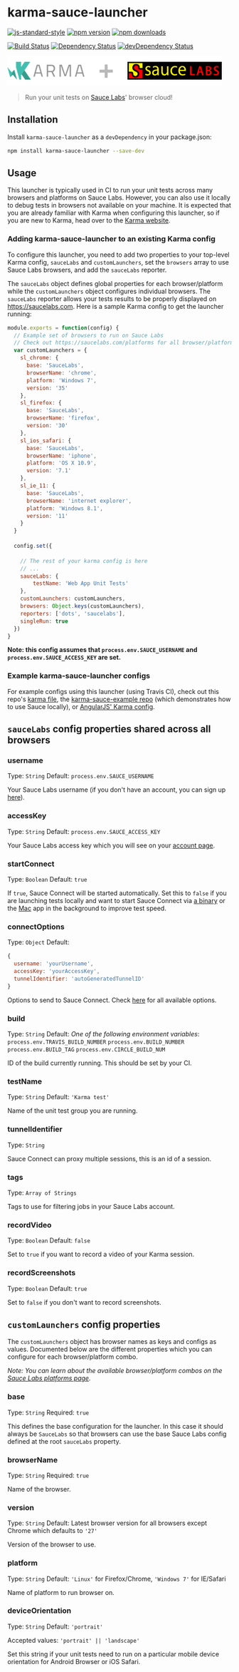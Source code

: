 # karma-sauce-launcher

[![js-standard-style](https://img.shields.io/badge/code%20style-standard-brightgreen.svg?style=flat-square)](https://github.com/karma-runner/karma-sauce-launcher)
 [![npm version](https://img.shields.io/npm/v/karma-sauce-launcher.svg?style=flat-square)](https://www.npmjs.com/package/karma-sauce-launcher) [![npm downloads](https://img.shields.io/npm/dm/karma-sauce-launcher.svg?style=flat-square)](https://www.npmjs.com/package/karma-sauce-launcher)

[![Build Status](https://img.shields.io/travis/karma-runner/karma-sauce-launcher/master.svg?style=flat-square)](https://travis-ci.org/karma-runner/karma-sauce-launcher) [![Dependency Status](https://img.shields.io/david/karma-runner/karma-sauce-launcher.svg?style=flat-square)](https://david-dm.org/karma-runner/karma-sauce-launcher) [![devDependency Status](https://img.shields.io/david/dev/karma-runner/karma-sauce-launcher.svg?style=flat-square)](https://david-dm.org/karma-runner/karma-sauce-launcher#info=devDependencies)


![Karma Plus Sauce](/images/karma-plus-sauce.png)

> Run your unit tests on [Sauce Labs](https://saucelabs.com/)' browser cloud!


## Installation

Install `karma-sauce-launcher` as a `devDependency` in your package.json:

```bash
npm install karma-sauce-launcher --save-dev
```

## Usage

This launcher is typically used in CI to run your unit tests across many browsers and platforms on Sauce Labs. However, you can also use it locally to debug tests in browsers not available on your machine. It is expected that you are already familiar with Karma when configuring this launcher, so if you are new to Karma, head over to the [Karma website](http://karma-runner.github.io/).

### Adding karma-sauce-launcher to an existing Karma config

To configure this launcher, you need to add two properties to your top-level Karma config, `sauceLabs` and `customLaunchers`, set the `browsers` array to use Sauce Labs browsers, and add the `sauceLabs` reporter.

The `sauceLabs` object defines global properties for each browser/platform while the `customLaunchers` object configures individual browsers. The `sauceLabs` reporter allows your tests results to be properly displayed on https://saucelabs.com. Here is a sample Karma config to get the launcher running:

```js
module.exports = function(config) {
  // Example set of browsers to run on Sauce Labs
  // Check out https://saucelabs.com/platforms for all browser/platform combos
  var customLaunchers = {
    sl_chrome: {
      base: 'SauceLabs',
      browserName: 'chrome',
      platform: 'Windows 7',
      version: '35'
    },
    sl_firefox: {
      base: 'SauceLabs',
      browserName: 'firefox',
      version: '30'
    },
    sl_ios_safari: {
      base: 'SauceLabs',
      browserName: 'iphone',
      platform: 'OS X 10.9',
      version: '7.1'
    },
    sl_ie_11: {
      base: 'SauceLabs',
      browserName: 'internet explorer',
      platform: 'Windows 8.1',
      version: '11'
    }
  }

  config.set({

    // The rest of your karma config is here
    // ...
    sauceLabs: {
        testName: 'Web App Unit Tests'
    },
    customLaunchers: customLaunchers,
    browsers: Object.keys(customLaunchers),
    reporters: ['dots', 'saucelabs'],
    singleRun: true
  })
}
```

**Note: this config assumes that `process.env.SAUCE_USERNAME` and `process.env.SAUCE_ACCESS_KEY` are set.**

### Example karma-sauce-launcher configs

For example configs using this launcher (using Travis CI), check out this repo's [karma file](https://github.com/karma-runner/karma-sauce-launcher/tree/master/examples/karma.conf-ci.js), the [karma-sauce-example repo](https://github.com/saucelabs/karma-sauce-example) (which demonstrates how to use Sauce locally), or [AngularJS' Karma config](https://github.com/angular/angular.js/blob/master/karma-shared.conf.js).

## `sauceLabs` config properties shared across all browsers

### username
Type: `String`
Default: `process.env.SAUCE_USERNAME`

Your Sauce Labs username (if you don't have an account, you can sign up [here](https://saucelabs.com/signup/plan/free)).

### accessKey
Type: `String`
Default: `process.env.SAUCE_ACCESS_KEY`

Your Sauce Labs access key which you will see on your [account page](https://saucelabs.com/account).

### startConnect
Type: `Boolean`
Default: `true`

If `true`, Sauce Connect will be started automatically. Set this to `false` if you are launching tests locally and want to start Sauce Connect via [a binary](https://saucelabs.com/docs/connect) or the [Mac](https://saucelabs.com/mac) app in the background to improve test speed.

### connectOptions
Type: `Object`
Default:
```js
{
  username: 'yourUsername',
  accessKey: 'yourAccessKey',
  tunnelIdentifier: 'autoGeneratedTunnelID'
}
```

Options to send to Sauce Connect. Check [here](https://github.com/bermi/sauce-connect-launcher#advanced-usage) for all available options.

### build
Type: `String`
Default: *One of the following environment variables*:
`process.env.TRAVIS_BUILD_NUMBER`
`process.env.BUILD_NUMBER`
`process.env.BUILD_TAG`
`process.env.CIRCLE_BUILD_NUM`

ID of the build currently running. This should be set by your CI.

### testName
Type: `String`
Default: `'Karma test'`

Name of the unit test group you are running.

### tunnelIdentifier
Type: `String`

Sauce Connect can proxy multiple sessions, this is an id of a session.

### tags
Type: `Array of Strings`

Tags to use for filtering jobs in your Sauce Labs account.

### recordVideo
Type: `Boolean`
Default: `false`

Set to `true` if you want to record a video of your Karma session.

### recordScreenshots
Type: `Boolean`
Default: `true`

Set to `false` if you don't want to record screenshots.

## `customLaunchers` config properties

The `customLaunchers` object has browser names as keys and configs as values. Documented below are the different properties which you can configure for each browser/platform combo.

*Note: You can learn about the available browser/platform combos on the [Sauce Labs platforms page](https://saucelabs.com/platforms).*

### base
Type: `String`
Required: `true`

This defines the base configuration for the launcher. In this case it should always be `SauceLabs` so that browsers can use the base Sauce Labs config defined at the root `sauceLabs` property.

### browserName
Type: `String`
Required: `true`

Name of the browser.

### version
Type: `String`
Default: Latest browser version for all browsers except Chrome which defaults to `'27'`

Version of the browser to use.

### platform
Type: `String`
Default: `'Linux'` for Firefox/Chrome, `'Windows 7'` for IE/Safari

Name of platform to run browser on.

### deviceOrientation
Type: `String`
Default: `'portrait'`

Accepted values: `'portrait' || 'landscape'`

Set this string if your unit tests need to run on a particular mobile device orientation for Android Browser or iOS Safari.

